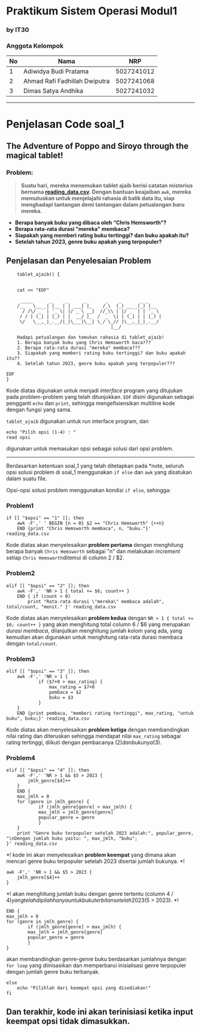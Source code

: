 # Praktikum Sistem Operasi Modul1
### by IT30


### Anggota Kelompok

| No | Nama                              | NRP         |
|----|-----------------------------------|------------|
| 1  | Adiwidya Budi Pratama            | 5027241012 |
| 2  | Ahmad Rafi Fadhillah Dwiputra     | 5027241068 |
| 3  | Dimas Satya Andhika              | 5027241032 |


---

# Penjelasan Code soal_1
## The Adventure of Poppo and Siroyo through the magical tablet!
### Problem:
  
> **Suatu hari, mereka menemukan tablet ajaib berisi catatan misterius bernama [reading_data.csv](https://drive.google.com/file/d/1l8fsj5LZLwXBlHaqhfJVjz_T0p7EJjqV/view?usp=sharing). Dengan bantuan keajaiban `awk`, mereka memutuskan untuk menjelajahi rahasia di balik data itu, siap menghadapi tantangan demi tantangan dalam petualangan baru mereka.**
- **Berapa banyak buku yang dibaca oleh “Chris Hemsworth”?**
- **Berapa rata-rata durasi "mereka" membaca?**
- **Siapakah yang memberi rating buku tertinggi? dan buku apakah itu?**
- **Setelah tahun 2023, genre buku apakah yang terpopuler?**

## Penjelasan dan Penyelesaian Problem

        tablet_ajaib() {
      
    
        cat << "EOF"
    
    	 _____      _     _      _       _    _       _ _
    	/__   \__ _| |__ | | ___| |_    /_\  (_) __ _(_) |__
    	  / /\/ _` | '_ \| |/ _ \ __|  //_\\ | |/ _` | | '_ \
    	 / / | (_| | |_) | |  __/ |_  /  _  \| | (_| | | |_) |
    	 \/   \__,_|_.__/|_|\___|\__| \_/ \_// |\__,_|_|_.__/
    	                                   |__/
    
    	Hadapi petualangan dan temukan rahasia di tablet_ajaib!
    	1. Berapa banyak buku yang Chris Hemsworth baca???
    	2. Berapa rata-rata durasi "mereka" membaca???
    	3. Siapakah yang memberi rating buku tertinggi? dan buku apakah itu??
    	4. Setelah tahun 2023, genre buku apakah yang terpopuler???
    
    EOF
    }
Kode diatas digunakan untuk menjadi *interface* program yang ditujukan pada problem-problem yang telah ditunjukkan.
`EOF` disini digunakan sebagai pengganti `echo` dan `print`, sehingga mengefisiensikan multiline kode dengan fungsi yang sama.

`tablet_ajaib` digunakan untuk *run* interface program, dan

    echo "Pilih opsi (1-4) : "
    read opsi
digunakan untuk memasukan opsi sebagai solusi dari opsi problem.

---
Berdasarkan ketentuan soal_1 yang telah ditetapkan pada *note, seluruh opsi solusi problem di soal_1 menggunakan `if else` dan `awk` yang disatukan dalam suatu file.

Opsi-opsi solusi problem menggunakan kondisi `if else`, sehingga:
### Problem1

    if [[ "$opsi" == "1" ]]; then
		awk -F',' ' BEGIN {n = 0} $2 == "Chris Hemsworth" {++n}
		END {print "Chris Hemsworth membaca", n, "buku."}' reading_data.csv
Kode diatas akan menyelesaikan **problem pertama** dengan menghitung berapa banyak `Chris Hemsworth` sebagai "n" dan melakukan *increment* setiap `Chris Hemsworth`ditemui di column 2 / $2.
### Problem2

    elif [[ "$opsi" == "2" ]]; then
    	awk -F',' 'NR > 1 { total += $6; count++ }
    	END { if (count > 0)
	    	print "Rata-rata durasi \"mereka\" membaca adalah", total/count, "menit." }' reading_data.csv
Kode diatas akan menyelesaikan **problem kedua** dengan `NR > 1 { total += $6; count++ }` yang akan menghitung total column 6 / $6 yang merupakan *durasi membaca*, dilanjutkan menghitung jumlah kolom yang ada, yang kemudian akan digunakan untuk menghitung rata-rata durasi membaca dengan `total/count`.
### Problem3

    elif [[ "$opsi" == "3" ]]; then
    	awk -F',' 'NR > 1 {
        		if ($7+0 > max_rating) {
            		max_rating = $7+0
            		pembaca = $2
            		buku = $3
        		}
    	}
    	END {print pembaca, "memberi rating tertinggi", max_rating, "untuk buku", buku;}' reading_data.csv
Kode diatas akan menyelesaikan **problem ketiga** dengan membandingkan nilai rating dan diteruskan sehingga mendapat nilai `max_rating` sebagai rating tertinggi, diikuti dengan pembacanya ($2) dan bukunya ($3).
### Problem4

    elif [[ "$opsi" == "4" ]]; then
    	awk -F',' 'NR > 1 && $5 > 2023 {
      		jmlh_genre[$4]++
    	} 
    	END {
      	max_jmlh = 0
      	for (genre in jmlh_genre) {
        		if (jmlh_genre[genre] > max_jmlh) {
          		max_jmlh = jmlh_genre[genre]
          		popular_genre = genre
        		}
      	}
      	print "Genre buku terpopuler setelah 2023 adalah:", popular_genre, "\nDengan jumlah buku yaitu: ", max_jmlh, "buku";
    }' reading_data.csv
*! kode ini akan menyelesaikan **problem keempat** yang dimana akan mencari genre buku terpopuler setelah 2023 disertai jumlah bukunya. *!

	awk -F',' 'NR > 1 && $5 > 2023 {
  		jmlh_genre[$4]++
	} 
*! akan menghitung jumlah buku dengan genre tertentu (column 4 / $4) yang telah dipilah hanya untuk buku terbitan setelah 2023 ($5 > 2023). *!

    END {
    max_jmlh = 0
    for (genre in jmlh_genre) {
    		if (jmlh_genre[genre] > max_jmlh) {
      		max_jmlh = jmlh_genre[genre]
      		popular_genre = genre
    		}
    }
akan membandingkan genre-genre buku berdasarkan jumlahnya dengan `for loop` yang diinisasikan dan memperbarui inisialisasi genre terpopuler dengan jumlah genre buku terbanyak.

    else
    	echo "Pilihlah dari keempat opsi yang disediakan!"
    fi
Dan terakhir, kode ini akan terinisiasi ketika input keempat opsi tidak dimasukkan.
---

